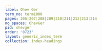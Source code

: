 ```yaml
---
label: Ohev Ger
term_no: term1000
pages: 206|207|208|209|210|211|212|213|214
no_spaces: OhevGer
pid: ohevger
order: '0723'
layout: generic_index_term
collection: index-headings
---
```

